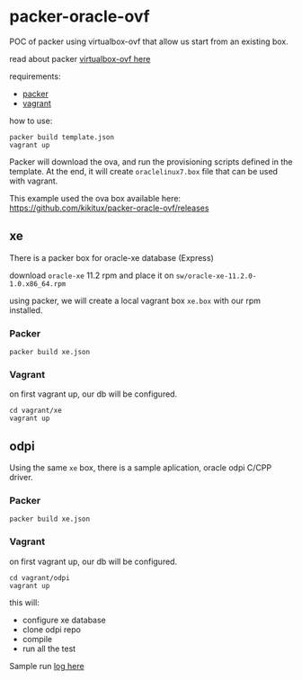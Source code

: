 # packer-oracle-ovf

POC of packer using virtualbox-ovf that allow us start from an existing box.

read about packer [virtualbox-ovf here](https://www.packer.io/docs/builders/virtualbox-ovf.html)

requirements:
- [packer](https://packer.io)
- [vagrant](https://vagrantup.com)

how to use:

```
packer build template.json
vagrant up
```

Packer will download the ova, and run the provisioning scripts defined in the template.
At the end, it will create `oraclelinux7.box` file that can be used with vagrant.

This example used the ova box available here:
https://github.com/kikitux/packer-oracle-ovf/releases

## xe

There is a packer box for oracle-xe database (Express)

download `oracle-xe` 11.2 rpm and place it on `sw/oracle-xe-11.2.0-1.0.x86_64.rpm`

using packer, we will create a local vagrant box `xe.box` with our rpm installed.

### Packer
```
packer build xe.json
```

### Vagrant

on first vagrant up, our db will be configured.
```
cd vagrant/xe
vagrant up
```

## odpi

Using the same `xe` box, there is a sample aplication, oracle odpi C/CPP driver.

### Packer
```
packer build xe.json
```

### Vagrant

on first vagrant up, our db will be configured.

```
cd vagrant/odpi
vagrant up
```

this will:
- configure xe database
- clone odpi repo
- compile
- run all the test

Sample run [log here](https://gist.github.com/kikitux/01642587d88a54137724546e39cf24cb)
